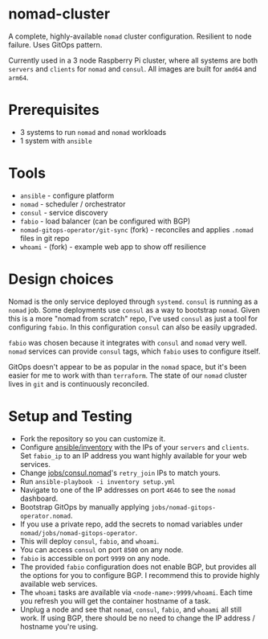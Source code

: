 # nomad-cluster

A complete, highly-available `nomad` cluster configuration. Resilient to node failure. Uses GitOps pattern.

Currently used in a 3 node Raspberry Pi cluster, where all systems are both `servers` and `clients` for `nomad` and `consul`. All images are built for `amd64` and `arm64`.

# Prerequisites

- 3 systems to run `nomad` and `nomad` workloads
- 1 system with `ansible`

# Tools

- `ansible` - configure platform
- `nomad` - scheduler / orchestrator
- `consul` - service discovery
- `fabio` - load balancer (can be configured with BGP)
- `nomad-gitops-operator/git-sync` (fork) - reconciles and applies `.nomad` files in git repo
- `whoami` - (fork) - example web app to show off resilience

# Design choices

Nomad is the only service deployed through `systemd`. `consul` is running as a `nomad` job. Some deployments use `consul` as a way to bootstrap `nomad`. Given this is a more "nomad from scratch" repo,
I've used `consul` as just a tool for configuring `fabio`. In this configuration `consul` can also be easily upgraded.

`fabio` was chosen because it integrates with `consul` and `nomad` very well. `nomad` services can provide `consul` tags, which `fabio` uses to configure itself.

GitOps doesn't appear to be as popular in the `nomad` space, but it's been easier for me to work with than `terraform`. The state of our `nomad` cluster lives in `git` and is continuously reconciled.

# Setup and Testing

- Fork the repository so you can customize it.
- Configure [ansible/inventory](ansible/inventory) with the IPs of your `servers` and `clients`. Set `fabio_ip` to an IP address you want highly available for your web services.
- Change [jobs/consul.nomad](jobs/consul.nomad)'s `retry_join` IPs to match yours.
- Run `ansible-playbook -i inventory setup.yml`
- Navigate to one of the IP addresses on port `4646` to see the `nomad` dashboard.
- Bootstrap GitOps by manually applying `jobs/nomad-gitops-operator.nomad`.
- If you use a private repo, add the secrets to nomad variables under `nomad/jobs/nomad-gitops-operator`.
- This will deploy `consul`, `fabio`, and `whoami`.
- You can access `consul` on port `8500` on any node.
- `fabio` is accessible on port `9999` on any node.
- The provided `fabio` configuration does not enable BGP, but provides all the options for you to configure BGP. I recommend this to provide highly available web services.
- The `whoami` tasks are available via `<node-name>:9999/whoami`. Each time you refresh you will get the container hostname of a task.
- Unplug a node and see that `nomad`, `consul`, `fabio`, and `whoami` all still work. If using BGP, there should be no need to change the IP address / hostname you're using.
